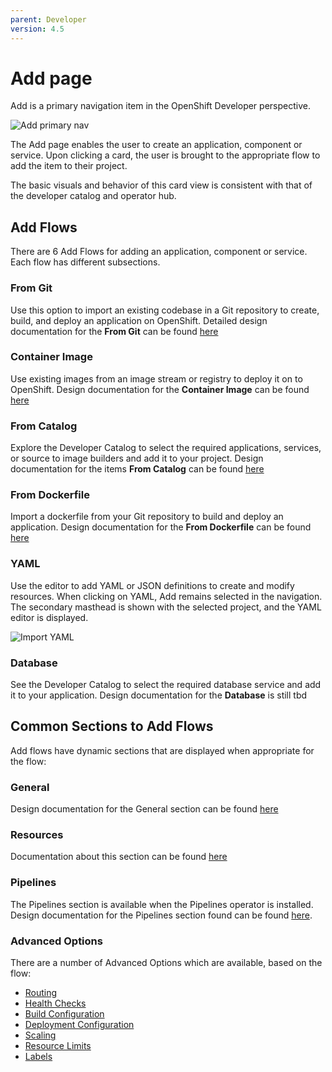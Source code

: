 ```yaml
---
parent: Developer
version: 4.5
---
```

# Add page

Add is a primary navigation item in the OpenShift Developer perspective.

![Add primary nav](https://openshift.github.io/openshift-origin-design/designs/developer/add/img/Add-AltA.png)

The Add page enables the user to create an application, component or service. Upon clicking a card, the user is brought to the appropriate flow to add the item to their project.

The basic visuals and behavior of this card view is consistent with that of the developer catalog and operator hub.

## Add Flows
There are 6 Add Flows for adding an application, component or service. Each flow has different subsections.

### From Git
Use this option to import an existing codebase in a Git repository to create, build, and deploy an application on OpenShift.
Detailed design documentation for the **From Git** can be found [here](https://openshift.github.io/openshift-origin-design/designs/developer/add-43/From-Git-43/Import-from-git-43)

### Container Image
Use existing images from an image stream or registry to deploy it on to OpenShift.
Design documentation for the **Container Image** can be found [here](https://openshift.github.io/openshift-origin-design/designs/developer/add-44/Container-Image-44/Deploy-Image-44)

### From Catalog
Explore the Developer Catalog to select the required applications, services, or source to image builders and add it to your project.
Design documentation for the items **From Catalog** can be found [here](https://openshift.github.io/openshift-origin-design/designs/developer/add-44/From-Catalog/Add-from-catalog)

### From Dockerfile
Import a dockerfile from your Git repository to build and deploy an application.
Design documentation for the **From Dockerfile** can be found [here](https://openshift.github.io/openshift-origin-design/designs/developer/add/From-Dockerfile-43/Import-from-Dockerfile-43)

### YAML
Use the editor to add YAML or JSON definitions to create and modify resources.
When clicking on YAML, Add remains selected in the navigation.  The secondary masthead is shown with the selected project, and the YAML editor is displayed.

![Import YAML](https://openshift.github.io/openshift-origin-design/designs/developer/add/img/import-yaml.png)

### Database
See the Developer Catalog to select the required database service and add it to your application.
Design documentation for the **Database** is still tbd

## Common Sections to Add Flows
Add flows have dynamic sections that are displayed when appropriate for the flow:

### General
Design documentation for the General section can be found [here](https://openshift.github.io/openshift-origin-design/designs/developer/add/sections/General-Section)

### Resources
Documentation about this section can be found [here](https://openshift.github.io/openshift-origin-design/designs/developer/add-43/sections/resources/resources)

### Pipelines
The Pipelines section is available when the Pipelines operator is installed. Design documentation for the Pipelines section found can be found [here](https://openshift.github.io/openshift-origin-design/designs/developer/add-43/sections/pipelines/pipelines).

### Advanced Options
There are a number of Advanced Options which are available, based on the flow:
- [Routing](https://openshift.github.io/openshift-origin-design/designs/developer/add/sections/Adv-Routing)
- [Health Checks](https://openshift.github.io/openshift-origin-design/designs/developer/add-45/sections/Adv-Health_Checks)
- [Build Configuration](https://openshift.github.io/openshift-origin-design/designs/developer/add/sections/Adv-Build-Config)
- [Deployment Configuration](https://openshift.github.io/openshift-origin-design/designs/developer/add/sections/Adv-Deployment-Config)
- [Scaling](https://openshift.github.io/openshift-origin-design/designs/developer/add/sections/Adv-Scaling)
- [Resource Limits](https://openshift.github.io/openshift-origin-design/designs/developer/add/sections/Adv-Resource-Limits)
- [Labels](https://openshift.github.io/openshift-origin-design/designs/developer/add/sections/Adv-Labels)
